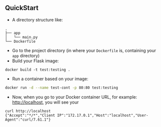 ## QuickStart

* A directory structure like:

```
.
├── app
│   └── main.py
└── Dockerfile
```
* Go to the project directory (in where your `Dockerfile` is, containing your `app` directory)
* Build your Flask image:

```docker build -t test:testing .```


* Run a container based on your image:

```bash
docker run -d --name test-cont -p 80:80 test:testing
```

* Now, when you go to your Docker container URL, for example: <http://localhost>, you will see your

```
curl http://localhost
{"Accept":"*/*","Client IP":"172.17.0.1","Host":"localhost","User-Agent":"curl/7.61.1"}
```

